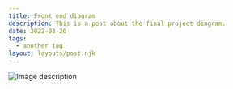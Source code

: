 ```yaml
---
title: Front end diagram
description: This is a post about the final project diagram. 
date: 2022-03-20
tags:
  - another tag
layout: layouts/post.njk
---
```

![Image description](https://dev-to-uploads.s3.amazonaws.com/uploads/articles/ndqkqhm29w824pr1llf3.jpeg)
